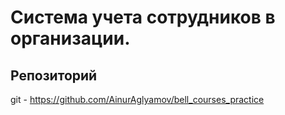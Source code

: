 Система учета сотрудников в организации.
======================
Репозиторий
-
git - https://github.com/AinurAglyamov/bell_courses_practice
